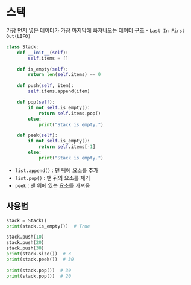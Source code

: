 # 스택

가장 먼저 넣은 데이터가 가장 마지막에 빠져나오는 데이터 구조 - ```Last In First Out(LIFO)``` 

```python
class Stack:
    def __init__(self):
        self.items = []

    def is_empty(self):
        return len(self.items) == 0

    def push(self, item):
        self.items.append(item)

    def pop(self):
        if not self.is_empty():
            return self.items.pop()
        else:
            print("Stack is empty.")

    def peek(self):
        if not self.is_empty():
            return self.items[-1]
        else:
            print("Stack is empty.")
```
* ```list.append()``` : 맨 뒤에 요소를 추가
* ```list.pop()``` : 맨 뒤의 요소를 제거
* ```peek``` : 맨 위에 있는 요소를 가져옴

## 사용법

```python
stack = Stack()
print(stack.is_empty())  # True

stack.push(10)
stack.push(20)
stack.push(30)
print(stack.size())  # 3
print(stack.peek())  # 30

print(stack.pop())  # 30
print(stack.pop())  # 20
```
